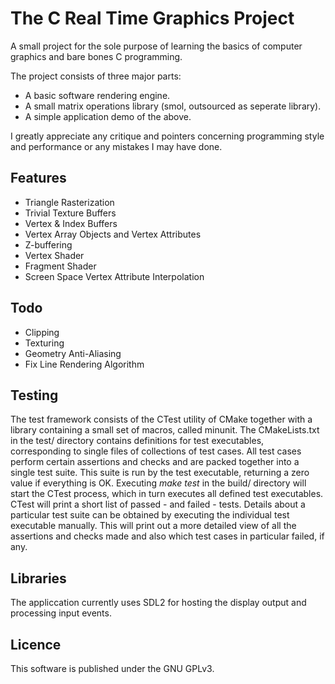 # The C Real Time Graphics Project

A small project for the sole purpose of learning the basics of computer graphics and bare bones C programming.

The project consists of three major parts:
* A basic software rendering engine.
* A small matrix operations library (smol, outsourced as seperate library).
* A simple application demo of the above.

I greatly appreciate any critique and pointers concerning programming style and performance or any mistakes I may have done.

## Features
* Triangle Rasterization
* Trivial Texture Buffers
* Vertex & Index Buffers
* Vertex Array Objects and Vertex Attributes
* Z-buffering
* Vertex Shader
* Fragment Shader
* Screen Space Vertex Attribute Interpolation

## Todo
* Clipping
* Texturing
* Geometry Anti-Aliasing
* Fix Line Rendering Algorithm

## Testing
The test framework consists of the CTest utility of CMake together with a library containing a small set of macros, called minunit. The CMakeLists.txt in the test/ directory contains definitions for test executables, corresponding to single files of collections of test cases. All test cases perform certain assertions and checks and are packed together into a single test suite. This suite is run by the test executable, returning a zero value if everything is OK. Executing _make test_ in the build/ directory will start the CTest process, which in turn executes all defined test executables. CTest will print a short list of passed - and failed - tests. Details about a particular test suite can be obtained by executing the individual test executable manually. This will print out a more detailed view of all the assertions and checks made and also which test cases in particular failed, if any.

## Libraries
The appliccation currently uses SDL2 for hosting the display output and processing input events.

## Licence
This software is published under the GNU GPLv3.
